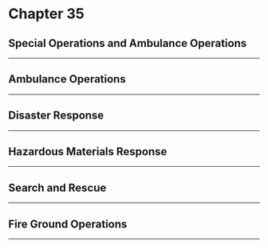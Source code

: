 # Chapter 35
## Special Operations and Ambulance Operations

---

## Ambulance Operations

---

## Disaster Response

---

## Hazardous Materials Response

---

## Search and Rescue

---

## Fire Ground Operations

---

